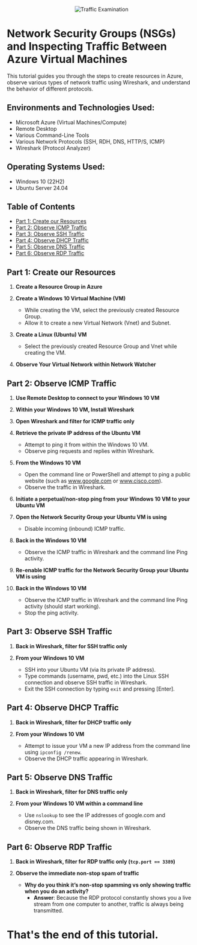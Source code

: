 <p align="center">
<img src="https://i.imgur.com/Ua7udoS.png" alt="Traffic Examination"/>
</p>


# Network Security Groups (NSGs) and Inspecting Traffic Between Azure Virtual Machines

This tutorial guides you through the steps to create resources in Azure, observe various types of network traffic using Wireshark, and understand the behavior of different protocols.

## Environments and Technologies Used:
- Microsoft Azure (Virtual Machines/Compute)
- Remote Desktop
- Various Command-Line Tools
- Various Network Protocols (SSH, RDH, DNS, HTTP/S, ICMP)
- Wireshark (Protocol Analyzer)

## Operating Systems Used:
- Windows 10 (22H2)
- Ubuntu Server 24.04

## Table of Contents
- [Part 1: Create our Resources](#part-1-create-our-resources)
- [Part 2: Observe ICMP Traffic](#part-2-observe-icmp-traffic)
- [Part 3: Observe SSH Traffic](#part-3-observe-ssh-traffic)
- [Part 4: Observe DHCP Traffic](#part-4-observe-dhcp-traffic)
- [Part 5: Observe DNS Traffic](#part-5-observe-dns-traffic)
- [Part 6: Observe RDP Traffic](#part-6-observe-rdp-traffic)

## Part 1: Create our Resources

1. **Create a Resource Group in Azure**

2. **Create a Windows 10 Virtual Machine (VM)**
   - While creating the VM, select the previously created Resource Group.
   - Allow it to create a new Virtual Network (Vnet) and Subnet.

3. **Create a Linux (Ubuntu) VM**
   - Select the previously created Resource Group and Vnet while creating the VM.

4. **Observe Your Virtual Network within Network Watcher**

## Part 2: Observe ICMP Traffic

1. **Use Remote Desktop to connect to your Windows 10 VM**

2. **Within your Windows 10 VM, Install Wireshark**

3. **Open Wireshark and filter for ICMP traffic only**

4. **Retrieve the private IP address of the Ubuntu VM**
   - Attempt to ping it from within the Windows 10 VM.
   - Observe ping requests and replies within Wireshark.

5. **From the Windows 10 VM**
   - Open the command line or PowerShell and attempt to ping a public website (such as www.google.com or www.cisco.com).
   - Observe the traffic in Wireshark.

6. **Initiate a perpetual/non-stop ping from your Windows 10 VM to your Ubuntu VM**

7. **Open the Network Security Group your Ubuntu VM is using**
   - Disable incoming (inbound) ICMP traffic.

8. **Back in the Windows 10 VM**
   - Observe the ICMP traffic in Wireshark and the command line Ping activity.

9. **Re-enable ICMP traffic for the Network Security Group your Ubuntu VM is using**

10. **Back in the Windows 10 VM**
    - Observe the ICMP traffic in Wireshark and the command line Ping activity (should start working).
    - Stop the ping activity.

## Part 3: Observe SSH Traffic

1. **Back in Wireshark, filter for SSH traffic only**

2. **From your Windows 10 VM**
   - SSH into your Ubuntu VM (via its private IP address).
   - Type commands (username, pwd, etc.) into the Linux SSH connection and observe SSH traffic in Wireshark.
   - Exit the SSH connection by typing `exit` and pressing [Enter].

## Part 4: Observe DHCP Traffic

1. **Back in Wireshark, filter for DHCP traffic only**

2. **From your Windows 10 VM**
   - Attempt to issue your VM a new IP address from the command line using `ipconfig /renew`.
   - Observe the DHCP traffic appearing in Wireshark.

## Part 5: Observe DNS Traffic

1. **Back in Wireshark, filter for DNS traffic only**

2. **From your Windows 10 VM within a command line**
   - Use `nslookup` to see the IP addresses of google.com and disney.com.
   - Observe the DNS traffic being shown in Wireshark.

## Part 6: Observe RDP Traffic

1. **Back in Wireshark, filter for RDP traffic only (`tcp.port == 3389`)**

2. **Observe the immediate non-stop spam of traffic**
   - **Why do you think it’s non-stop spamming vs only showing traffic when you do an activity?**
     - **Answer**: Because the RDP protocol constantly shows you a live stream from one computer to another, traffic is always being transmitted.

# That's the end of this tutorial.
